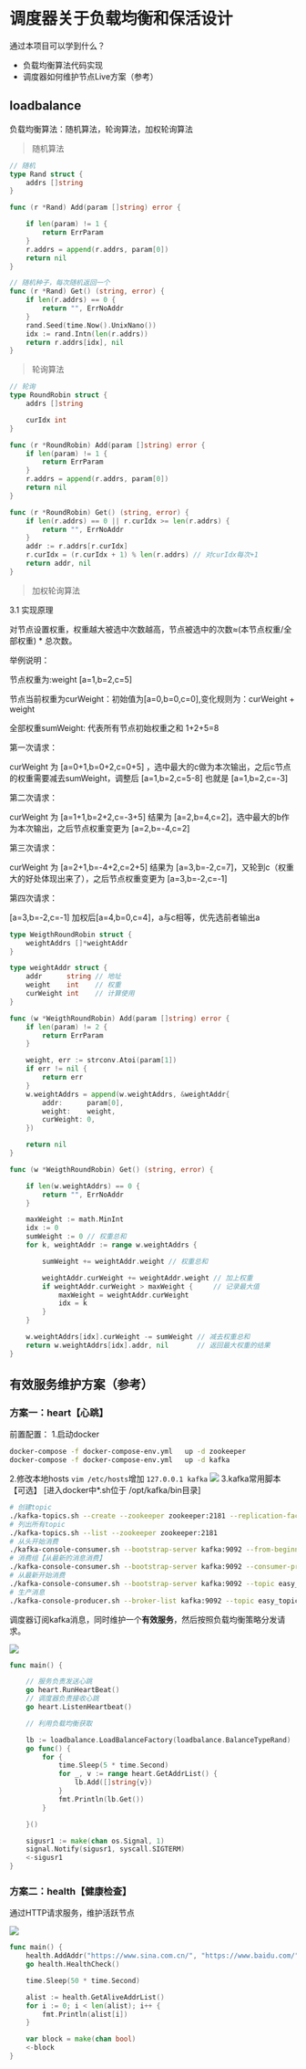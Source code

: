 
# 调度器关于负载均衡和保活设计

通过本项目可以学到什么？
- 负载均衡算法代码实现
- 调度器如何维护节点Live方案（参考）

## loadbalance

负载均衡算法：随机算法，轮询算法，加权轮询算法

> 随机算法
```go
// 随机
type Rand struct {
	addrs []string
}

func (r *Rand) Add(param []string) error {

	if len(param) != 1 {
		return ErrParam
	}
	r.addrs = append(r.addrs, param[0])
	return nil
}

// 随机种子，每次随机返回一个
func (r *Rand) Get() (string, error) {
	if len(r.addrs) == 0 {
		return "", ErrNoAddr
	}
	rand.Seed(time.Now().UnixNano())
	idx := rand.Intn(len(r.addrs))
	return r.addrs[idx], nil
}
```


> 轮询算法
```go
// 轮询
type RoundRobin struct {
	addrs []string

	curIdx int
}

func (r *RoundRobin) Add(param []string) error {
	if len(param) != 1 {
		return ErrParam
	}
	r.addrs = append(r.addrs, param[0])
	return nil
}

func (r *RoundRobin) Get() (string, error) {
	if len(r.addrs) == 0 || r.curIdx >= len(r.addrs) {
		return "", ErrNoAddr
	}
	addr := r.addrs[r.curIdx]
	r.curIdx = (r.curIdx + 1) % len(r.addrs) // 对curIdx每次+1
	return addr, nil
}

```

> 加权轮询算法

3.1 实现原理

对节点设置权重，权重越大被选中次数越高，节点被选中的次数≈(本节点权重/全部权重) * 总次数。

举例说明：

节点权重为:weight [a=1,b=2,c=5]

节点当前权重为curWeight：初始值为[a=0,b=0,c=0],变化规则为：curWeight + weight

全部权重sumWeight:  代表所有节点初始权重之和 1+2+5=8

第一次请求：

curWeight 为 [a=0+1,b=0+2,c=0+5] ，选中最大的c做为本次输出，之后c节点的权重需要减去sumWeight，调整后 [a=1,b=2,c=5-8]  也就是 [a=1,b=2,c=-3]

第二次请求：

curWeight 为  [a=1+1,b=2+2,c=-3+5]  结果为 [a=2,b=4,c=2]，选中最大的b作为本次输出，之后节点权重变更为 [a=2,b=-4,c=2]

第三次请求：

curWeight 为  [a=2+1,b=-4+2,c=2+5]  结果为 [a=3,b=-2,c=7]，又轮到c（权重大的好处体现出来了），之后节点权重变更为 [a=3,b=-2,c=-1]

第四次请求：

 [a=3,b=-2,c=-1] 加权后[a=4,b=0,c=4]，a与c相等，优先选前者输出a

```go
type WeigthRoundRobin struct {
	weightAddrs []*weightAddr
}

type weightAddr struct {
	addr      string // 地址
	weight    int    // 权重
	curWeight int    // 计算使用
}

func (w *WeigthRoundRobin) Add(param []string) error {
	if len(param) != 2 {
		return ErrParam
	}

	weight, err := strconv.Atoi(param[1])
	if err != nil {
		return err
	}
	w.weightAddrs = append(w.weightAddrs, &weightAddr{
		addr:      param[0],
		weight:    weight,
		curWeight: 0,
	})

	return nil
}

func (w *WeigthRoundRobin) Get() (string, error) {

	if len(w.weightAddrs) == 0 {
		return "", ErrNoAddr
	}

	maxWeight := math.MinInt
	idx := 0
	sumWeight := 0 // 权重总和
	for k, weightAddr := range w.weightAddrs {

		sumWeight += weightAddr.weight // 权重总和

		weightAddr.curWeight += weightAddr.weight // 加上权重
		if weightAddr.curWeight > maxWeight {     // 记录最大值
			maxWeight = weightAddr.curWeight
			idx = k
		}
	}

	w.weightAddrs[idx].curWeight -= sumWeight // 减去权重总和
	return w.weightAddrs[idx].addr, nil       // 返回最大权重的结果
}

```


## 有效服务维护方案（参考）
### 方案一：heart【心跳】

前置配置：
1.启动docker
```sh
docker-compose -f docker-compose-env.yml   up -d zookeeper
docker-compose -f docker-compose-env.yml   up -d kafka
```
2.修改本地hosts
`vim /etc/hosts`增加 `127.0.0.1 kafka`
![](./img/hosts.png)
3.kafka常用脚本【可选】 [进入docker中*.sh位于 /opt/kafka/bin目录]
```sh
# 创建topic
./kafka-topics.sh --create --zookeeper zookeeper:2181 --replication-factor 1 --partitions 3 --topic easy_topic
# 列出所有topic
./kafka-topics.sh --list --zookeeper zookeeper:2181
# 从头开始消费
./kafka-console-consumer.sh --bootstrap-server kafka:9092 --from-beginning --topic easy_topic
# 消费组【从最新的消息消费】
./kafka-console-consumer.sh --bootstrap-server kafka:9092 --consumer-property group.id=testGroup --topic easy_topic
# 从最新开始消费
./kafka-console-consumer.sh --bootstrap-server kafka:9092 --topic easy_topic
# 生产消息
./kafka-console-producer.sh --broker-list kafka:9092 --topic easy_topic
```

调度器订阅kafka消息，同时维护一个**有效服务**，然后按照负载均衡策略分发请求。

![](./img/image.png)

```go
func main() {

	// 服务负责发送心跳
	go heart.RunHeartBeat()
	// 调度器负责接收心跳
	go heart.ListenHeartbeat()

	// 利用负载均衡获取

	lb := loadbalance.LoadBalanceFactory(loadbalance.BalanceTypeRand)
	go func() {
		for {
			time.Sleep(5 * time.Second)
			for _, v := range heart.GetAddrList() {
				lb.Add([]string{v})
			}
			fmt.Println(lb.Get())
		}

	}()

	sigusr1 := make(chan os.Signal, 1)
	signal.Notify(sigusr1, syscall.SIGTERM)
	<-sigusr1
}
```

### 方案二：health【健康检查】

通过HTTP请求服务，维护活跃节点

![](./img/imagehttp.png)

```go
func main() {
	health.AddAddr("https://www.sina.com.cn/", "https://www.baidu.com/", "http://www.aajklsdfjklsd")
	go health.HealthCheck()

	time.Sleep(50 * time.Second)

	alist := health.GetAliveAddrList()
	for i := 0; i < len(alist); i++ {
		fmt.Println(alist[i])
	}

	var block = make(chan bool)
	<-block
}


```